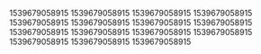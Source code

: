 1539679058915
1539679058915
1539679058915
1539679058915
1539679058915
1539679058915
1539679058915
1539679058915
1539679058915
1539679058915
1539679058915
1539679058915
1539679058915
1539679058915
1539679058915